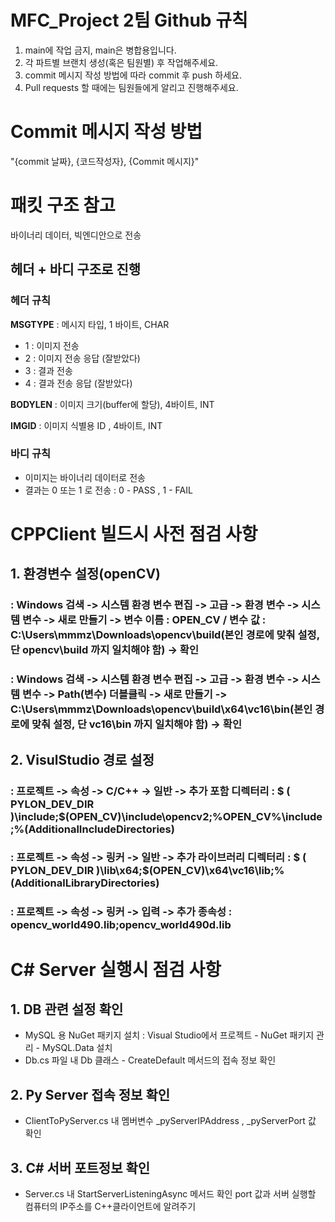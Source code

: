 # MFC_Project 2팀 Github 규칙 
1. main에 작업 금지, main은 병합용입니다. 
2. 각 파트별 브랜치 생성(혹은 팀원별) 후 작업해주세요.
3. commit 메시지 작성 방법에 따라 commit 후 push 하세요.
4. Pull requests 할 때에는 팀원들에게 알리고 진행해주세요.

# Commit 메시지 작성 방법 
"{commit 날짜}, {코드작성자}, {Commit 메시지}"

# 패킷 구조 참고 
바이너리 데이터, 빅엔디안으로 전송
## 헤더 + 바디 구조로 진행 
### 헤더 규칙 
**MSGTYPE** : 메시지 타입, 1 바이트, CHAR
- 1 : 이미지 전송
- 2 : 이미지 전송 응답 (잘받았다)
- 3 : 결과 전송
- 4 : 결과 전송 응답 (잘받았다)

**BODYLEN** : 이미지 크기(buffer에 할당), 4바이트, INT 

**IMGID** : 이미지 식별용 ID , 4바이트, INT 

### 바디 규칙 
- 이미지는 바이너리 데이터로 전송
- 결과는 0 또는 1 로 전송 : 0 - PASS , 1 - FAIL

# CPPClient 빌드시 사전 점검 사항
## 1. 환경변수 설정(openCV)
### : Windows 검색 -> 시스템 환경 변수 편집 -> 고급 -> 환경 변수 -> 시스템 변수 -> 새로 만들기 -> 변수 이름 : OPEN_CV / 변수 값 : C:\Users\mmmz\Downloads\opencv\build(본인 경로에 맞춰 설정, 단 opencv\build 까지 일치해야 함) -> 확인
### : Windows 검색 -> 시스템 환경 변수 편집 -> 고급 -> 환경 변수 -> 시스템 변수 -> Path(변수) 더블클릭 ->  새로 만들기 -> C:\Users\mmmz\Downloads\opencv\build\x64\vc16\bin(본인 경로에 맞춰 설정, 단 vc16\bin 까지 일치해야 함) -> 확인
## 2. VisulStudio 경로 설정
### : 프로젝트 -> 속성 -> C/C++ -> 일반 -> 추가 포함 디렉터리 : $ ( PYLON_DEV_DIR )\include;$(OPEN_CV)\include\opencv2;%OPEN_CV%\include;%(AdditionalIncludeDirectories)
### : 프로젝트 -> 속성 -> 링커 -> 일반 -> 추가 라이브러리 디렉터리 : $ ( PYLON_DEV_DIR )\lib\x64;$(OPEN_CV)\x64\vc16\lib;%(AdditionalLibraryDirectories)
### : 프로젝트 -> 속성 -> 링커 -> 입력 -> 추가 종속성 : opencv_world490.lib;opencv_world490d.lib

# C# Server 실행시 점검 사항 
## 1. DB 관련 설정 확인 
- MySQL 용 NuGet 패키지 설치 : Visual Studio에서 프로젝트 - NuGet 패키지 관리 - MySQL.Data 설치 
- Db.cs 파일 내 Db 클래스 - CreateDefault 메서드의 접속 정보 확인
## 2. Py Server 접속 정보 확인 
- ClientToPyServer.cs 내 멤버변수 _pyServerIPAddress , _pyServerPort 값 확인
## 3. C# 서버 포트정보 확인 
- Server.cs 내 StartServerListeningAsync 메서드 확인 port 값과 서버 실행할 컴퓨터의 IP주소를 C++클라이언트에 알려주기
